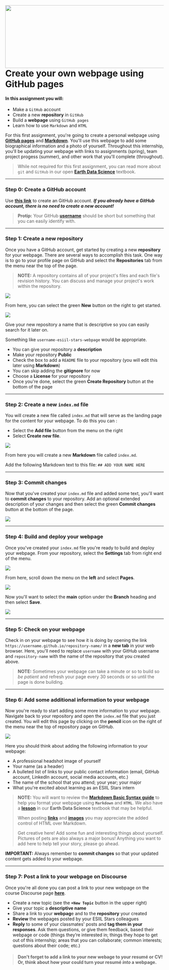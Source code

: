 <img align="right" width="1000" height="200" src="https://raw.githubusercontent.com/cu-esiil-edu/esiil-stars-syllabus-2023/main/esiil-earthlab-cires-header.png">


# Create your own webpage using GitHub pages

#### In this assignment you will: 
* Make a `GitHub` account
* Create a new **repository** in `GitHub`
* Build a **webpage** using `GitHub pages`
* Learn how to use `Markdown` and `HTML`

For this first assignment, you're going to create a personal webpage using <a href="https://pages.github.com/" target="_blank">**GitHub pages**</a> and <a href="https://www.markdownguide.org/getting-started/" target="_blank">**Markdown**</a>. You'll use this webpage to add some biographical information and a photo of yourself. Throughout this internship, you'll be updating your webpage with links to assignments (spring), team project progess (summer), and other work that you'll complete (throughout). 

> While not required for this first assignment, you can read more about `git` and `GitHub` in our open <a href="https://www.earthdatascience.org/courses/intro-to-earth-data-science/git-github/" target="_blank">**Earth Data Science**</a> textbook. 

***

### Step 0: Create a GitHub account
Use <a href="https://github.com/signup?ref_cta=Sign+up&ref_loc=header+logged+out&ref_page=%2F&source=header-home" target="_blank">**this link**</a> to create an GitHub account. _**If you already have a GitHub account, there is no need to create a new account!**_

> **Protip:** Your GitHub <a href="https://happygitwithr.com/github-acct.html" target="_blank">**username**</a> should be short but something that you can easily identify with.

***

### Step 1: Create a new repository

Once you have a GitHub account, get started by creating a new **repository** for your webpage. There are several ways to accomplish this task. One way is to go to your profile page on GitHub and select the **Repositories** tab from the menu near the top of the page.

> **NOTE:** A repository contains all of your project's files and each file's revision history. You can discuss and manage your project's work within the repository.

<img src="https://raw.githubusercontent.com/cu-esiil-edu/esiil-stars-student-webpages/main/images/repositories.png">

From here, you can select the green **New** button on the right to get started.

<img src="https://raw.githubusercontent.com/cu-esiil-edu/esiil-stars-student-webpages/main/images/new-repo.png">

Give your new repository a name that is descriptive so you can easily search for it later on. 

Something like `username-esiil-stars-webpage` would be appropriate.

* You can give your repository a **description**
* Make your repository **Public**
* Check the box to add a `README` file to your repository (you will edit this later using **Markdown**)
* You can skip adding the **gitignore** for now
* Choose a **License** for your repository
* Once you're done, select the green **Create Repository** button at the bottom of the page

***

### Step 2: Create a new `index.md` file
You will create a new file called `index.md` that will serve as the landing page for the content for your webpage. To do this you can :
* Select the **Add file** button from the menu on the right
* Select **Create new file**. 

<img src="https://raw.githubusercontent.com/cu-esiil-edu/esiil-stars-student-webpages/main/images/create-new-file.png">

From here you will create a new **Markdown** file called `index.md`. 

Add the following Markdown text to this file:
`## ADD YOUR NAME HERE`

***

### Step 3: Commit changes
Now that you've created your `index.md` file and added some text, you'll want to **commit changes** to your repository. Add an optional extended description of your changes and then select the green **Commit changes** button at the bottom of the page.

<img src="https://raw.githubusercontent.com/cu-esiil-edu/esiil-stars-student-webpages/main/images/commit-changes.png">

***

### Step 4: Build and deploy your webpage
Once you've created your `index.md` file you're ready to build and deploy your webpage. From your repository, select the **Settings** tab from right end of the menu. 

<img src="https://raw.githubusercontent.com/cu-esiil-edu/esiil-stars-student-webpages/main/images/settings.png">

From here, scroll down the menu on the **left** and select **Pages**.

<img src="https://raw.githubusercontent.com/cu-esiil-edu/esiil-stars-student-webpages/main/images/pages.png">

Now you'll want to select the **main** option under the **Branch** heading and then select **Save**.

<img src="https://raw.githubusercontent.com/cu-esiil-edu/esiil-stars-student-webpages/main/images/select-branch-main.png">

***

### Step 5: Check on your webpage
Check in on your webpage to see how it is doing by opening the link `https://username.github.io/repository-name/` in a **new tab** in your web browser. Here, you'll need to replace `username` with your GitHub username and `repository-name` with the name of the repository that you created above.

> **NOTE:** Sometimes your webpage can take a minute or so to build so _be patient_ and refresh your page every 30 seconds or so until the page is done building.


***

### Step 6: Add some additional information to your webpage
Now you're ready to start adding some more information to your webpage. Navigate back to your repository and open the `index.md` file that you just created. You will edit this page by clicking on the **pencil** icon on the right of the menu near the top of repository page on GitHub. 

<img src="https://raw.githubusercontent.com/cu-esiil-edu/esiil-stars-student-webpages/main/images/edit-file.png">

Here you should think about adding the following information to your webpage:
* A professional headshot image of yourself
* Your name (as a header)
* A bulleted list of links to your public contact information (email, GitHub account, LinkedIn account, social media accounts, etc.)
* The name of the school that you attend; your year; your major
* What you're excited about learning as an ESIIL Stars intern


> **NOTE:** You will want to review the <a href="https://www.markdownguide.org/basic-syntax/" target="_blank">**Markdown Basic Syntax guide**</a> to help you format your webpage using **`Markdown`** and **`HTML`**. We also have a <a href="https://www.earthdatascience.org/courses/intro-to-earth-data-science/file-formats/use-text-files/format-text-with-markdown-jupyter-notebook/" target="_blank">**lesson**</a> in our **Earth Data Science** textbook that may be helpful.
>
> When posting <a href="https://www.w3schools.com/html/html_links.asp" target="_blank">**links**</a> and <a href="https://www.w3schools.com/html/html_images.asp" target="_blank">**images**</a> you may appreciate the added control of HTML over Markdown. 
>
> Get creative here! Add some fun and interesting things about yourself. Pictures of pets are also always a major bonus! Anything you want to add here to help tell your story, please go ahead.


**IMPORTANT:** Always remember to **commit changes** so that your updated content gets added to your webpage.

***

### Step 7: Post a link to your webpage on Discourse
Once you're all done you can post a link to your new webpage on the course Discourse page <a href="https://earthlab.earthdatascience.org/c/esiil-stars/esiil-stars-student-webpages/25" target="_blank">**here**</a>.
* Create a new topic (see the **`+New Topic`** button in the upper right)
* Give your topic a **descriptive name**
* Share a link to your **webpag**e and to the **repository** your created
* **Review** the webpages posted by your ESIIL Stars colleagues
* **Reply** to some of your classmates' posts and **tag them in your responses**. Ask them questions, or give them feedback, based their webpage or code (things they’re interested in; things they hope to get out of this internship; areas that you can collaborate; common interests; questions about their code; etc.)

> #### Don't forget to add a link to your new webage to your resumé or CV! Or, think about how your could turn your resumé _**into**_ a webpage.
